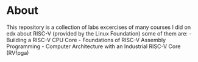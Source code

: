 # About

This repository is a collection of labs excercises of many courses I did on edx about RISC-V (provided by the Linux Foundation) some of them are:
	- Building a RISC-V CPU Core
	- Foundations of RISC-V Assembly Programming
	- Computer Architecture with an Industrial RISC-V Core (RVfpga)

